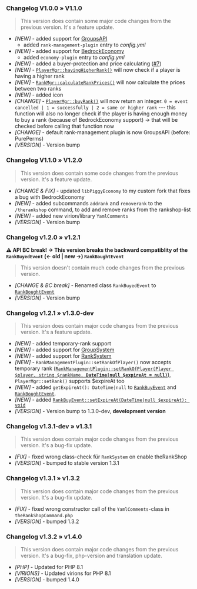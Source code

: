 ### Changelog V1.0.0 » V1.1.0
> This version does contain some major code changes from the previous version. It's a feature update.
- *[NEW]* - added support for [GroupsAPI](https://github.com/alvin0319/GroupsAPI)
  - added `rank-management-plugin` entry to *config.yml*
- *[NEW]* - added support for [BedrockEconomy](https://github.com/cooldogedev/BedrockEconomy)
    - added `economy-plugin` entry to *config.yml*
- *[NEW]* - added a buyer-protection and price calculating ([#7](https://github.com/supercrafter333/theRankShop/issues/7))
- *[NEW]* - [`PlayerMgr::havingHigherRank()`](https://github.com/supercrafter333/theRankShop/blob/master/src/supercrafter333/theRankShop/Manager/PlayerMgr.php#L50) will now check if a player is having a higher rank
- *[NEW]* - [`RankMgr::calculateRankPrices()`](https://github.com/supercrafter333/theRankShop/blob/master/src/supercrafter333/theRankShop/Manager/RankMgr.php#L36) will now calculate the prices between two ranks
- *[NEW]* - added icon
- *[CHANGE]* - [`PlayerMgr::buyRank()`](https://github.com/supercrafter333/theRankShop/blob/master/src/supercrafter333/theRankShop/Manager/PlayerMgr.php#L68) will now return an integer. `0 = event cancelled | 1 = successfully | 2 = same or higher rank`  ---  this function will also no longer check if the player is having enough money to buy a rank (because of BedrockEconomy support) -> that will be checked before calling that function now
- *[CHANGE]* - default rank-management plugin is now GroupsAPI (before: PurePerms)
- *[VERSION]* - Version bump

### Changelog V1.1.0 » V1.2.0
> This version does contain some code changes from the previous version. It's a feature update.
- *[CHANGE & FIX]* - updated `libPiggyEconomy` to my custom fork that fixes a bug with BedrockEconomy
- *[NEW]* - added subcommands `addrank` and `removerank` to the `/therankshop` command, to add and remove ranks from the rankshop-list
- *[NEW]* - added new virion/library `YamlComments`
- *[VERSION]* - Version bump

### Changelog v1.2.0 » v1.2.1
**⚠️ API BC break! -> This version breaks the backward compatiblity of the `RankBuyedEvent` (<- old | new ->) `RankBoughtEvent`**
> This version doesn't contain much code changes from the previous version.
- *[CHANGE & BC break]* - Renamed class `RankBuyedEvent` to [`RankBoughtEvent`](https://github.com/supercrafter333/theRankShop/blob/master/src/supercrafter333/theRankShop/Events/RankBoughtEvent.php)
- *[VERSION]* - Version bump


### Changelog v1.2.1 » v1.3.0-dev
> This version does contain major code changes from the previous version. It's a feature update.
- *[NEW]* - added temporary-rank support
- *[NEW]* - added support for [GroupSystem](https://github.com/r3pt1s/GroupSystem)
- *[NEW]* - added support for [RankSystem](https://github.com/IvanCraft623/RankSystem)
- *[NEW]* - `RankManagementPlugin::setRankOfPlayer()` now accepts temporary rank ([`RankManagementPlugin::setRankOfPlayer(Player $player, string $rankName, `**`DateTime|null $expireAt = null)`**](https://github.com/supercrafter333/theRankShop/blob/master/src/supercrafter333/theRankShop/Manager/RankManagementPlugin.php#L24)), `PlayerMgr::setRank()` supports $expireAt too
- *[NEW]* - added `getExpireAt(): DateTime|null` to [`RankBuyEvent`](https://github.com/supercrafter333/theRankShop/blob/development/src/supercrafter333/theRankShop/Events/RankBuyEvent.php) and [`RankBoughtEvent`](https://github.com/supercrafter333/theRankShop/blob/master/src/supercrafter333/theRankShop/Events/RankBoughtEvent.php).
- *[NEW]* - added [`RankBuyEvent::setExpireAt(DateTime|null $expireAt): void`](https://github.com/supercrafter333/theRankShop/blob/development/src/supercrafter333/theRankShop/Events/RankBuyEvent.php#L69-L72)
- *[VERSION]* - Version bump to 1.3.0-dev, **development version**

### Changelog v1.3.1-dev » v1.3.1
> This version does contain major code changes from the previous version. It's a bug-fix update.
- *[FIX]* - fixed wrong class-check für `RankSystem` on enable theRankShop
- *[VERSION]* - bumped to stable version 1.3.1

### Changelog v1.3.1 » v1.3.2
> This version does contain major code changes from the previous version. It's a bug-fix update.
- *[FIX]* - fixed wrong constructor call of the `YamlComments`-class in `theRankShopCommand.php`
- *[VERSION]* - bumped 1.3.2

### Changelog v1.3.2 » v1.4.0
> This version does contain major code changes from the previous version. It's a bug-fix, php-version and translation update.
- *[PHP]* - Updated for PHP 8.1
- *[VIRIONS]* - Updated virions for PHP 8.1
- *[VERSION]* - bumped 1.4.0
